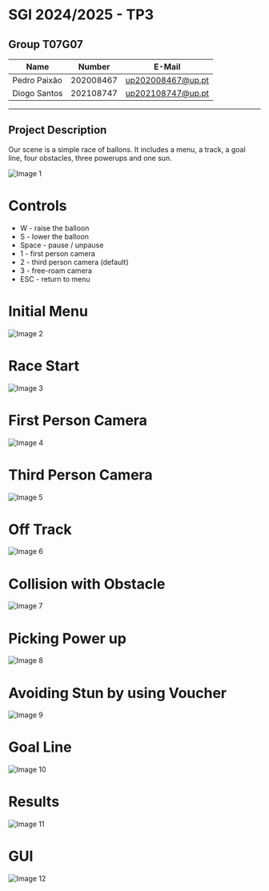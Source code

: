 # SGI 2024/2025 - TP3

## Group T07G07

| Name             | Number    | E-Mail             |
| ---------------- | --------- | ------------------ |
| Pedro Paixão     | 202008467 | up202008467@up.pt  |
| Diogo Santos     | 202108747 | up202108747@up.pt  |

----
## Project Description

Our scene is a simple race of ballons. It includes a menu, a track, a goal line, four obstacles, three powerups and one sun. 

![Image 1](screenshots/overview.png)

 # Controls

- W - raise the balloon
- S - lower the balloon
- Space - pause / unpause
- 1 - first person camera
- 2 - third person camera (default)
- 3 - free-roam camera
- ESC - return to menu

# Initial Menu

![Image 2](screenshots/initialMenu.png)

# Race Start

![Image 3](screenshots/countdown.png)

# First Person Camera

![Image 4](screenshots/firstPerson.png)

# Third Person Camera

![Image 5](screenshots/thirdPerson.png)

# Off Track

![Image 6](screenshots/offTrack.png)

# Collision with Obstacle 

![Image 7](screenshots/collision.png)

# Picking  Power up

![Image 8](screenshots/powerUp.png)

# Avoiding Stun by using Voucher

![Image 9](screenshots/voucherUsed.png)

# Goal Line

![Image 10](screenshots/goalLine.png)

# Results

![Image 11](screenshots/resultsMenu.png)

# GUI

![Image 12](screenshots/gui.png)